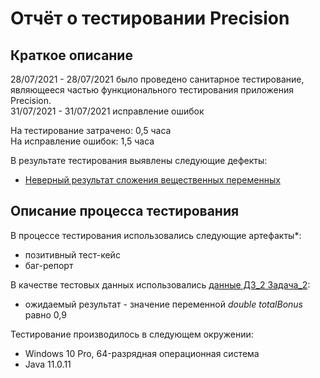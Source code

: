 # Отчёт о тестировании Precision

## Краткое описание

28/07/2021 - 28/07/2021 было проведено санитарное тестирование, являющееся частью функционального тестирования приложения Precision.  
31/07/2021 - 31/07/2021 исправление ошибок


На тестирование затрачено: 0,5 часа  
На исправление ошибок: 1,5 часа


В результате тестирования выявлены следующие дефекты:
* [Неверный результат сложения вещественных переменных](https://github.com/semenovaNatalya/2_JAVA_2/issues/1)



## Описание процесса тестирования

В процессе тестирования использовались следующие артефакты*:  
* позитивный тест-кейс
* баг-репорт

В качестве тестовых данных использовались [данные ДЗ_2 Задача_2](https://github.com/netology-code/javaqa-homeworks/tree/master/programming):
* ожидаемый результат - значение переменной _double totalBonus_ равно 0,9


Тестирование производилось в следующем окружении:
* Windows 10 Pro, 64-разрядная операционная система
* Java 11.0.11